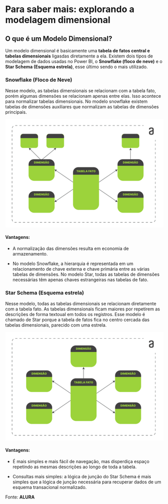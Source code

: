 # Para saber mais: explorando a modelagem dimensional

## O que é um Modelo Dimensional?
Um modelo dimensional é basicamente uma **tabela de fatos central e tabelas dimensionais** ligasdas diretamente a ela. Existem dois tipos de modelagem de dados usadas no Power BI, o **Snowflake (floco de neve)** e o **Star Schema (Esquema estrela)**, esse último sendo o mais utilizado.

### **Snowflake (Floco de Neve)**

Nesse modelo, as tabelas dimensionais se relacionam com a tabela fato, porém algumas dimensões se relacionam apenas entre elas. Isso acontece para normalizar  tabelas dimensionais. No modelo snowflake existem tabelas de dimensões auxiliares que normalizam as tabelas de dimensões principais.

![Modelo Dimensional Snowflake](../ASSETS/modeloDimensionalSnowflake.png)

#### Vantagens:

- A normalização das dimensões resulta em economia de armazenamento.

- No modelo Snowflake, a hierarquia é representada em um relacionamento de chave externa e chave primária entre as várias tabelas de dimensões. No modelo Star, todas as tabelas de dimensões necessárias têm apenas chaves estrangeiras nas tabelas de fato.

### Star Schema (Esquema estrela)

Nesse modelo, todas as tabelas dimensionais se relacionam diretamente com a tabela fato. As tabelas dimensionais ficam maiores por repetirem as descrições de forma textoual em todos os registros. Esse modelo é chamado de Star porque a tabela de fatos fica no centro cercada das tabelas dimensionais, parecido com uma estrela.

![Modelo Star Schema](../ASSETS/ModeloDimensionalStarSchema.png)

#### Vantagens:

- É mais simples e mais fácil de navegação, mas disperdiça espaço repetindo as mesmas descrições ao longo de toda a tabela.

- Consultas mais simples: a lógica de junção do Star Schema é mais simples que a lógica de junção necessária para recuperar dados de um esquema transacional normalizado.

Fonte: **ALURA**